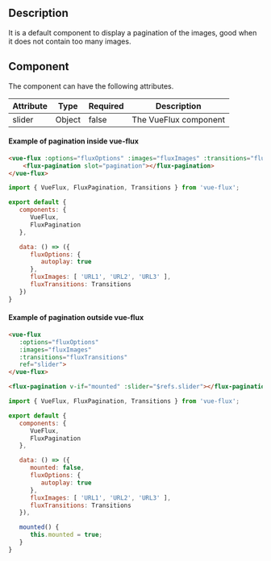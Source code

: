 ---
---

## Description

It is a default component to display a pagination of the images, good when it does not contain too many images.

## Component

The component can have the following attributes.

| Attribute | Type | Required | Description |
|-----------|------|----------|-------------|
| slider | Object | false | The VueFlux component |

#### Example of pagination inside vue-flux
``` html
<vue-flux :options="fluxOptions" :images="fluxImages" :transitions="fluxTransitions">
    <flux-pagination slot="pagination"></flux-pagination>
</vue-flux>
```

``` js
import { VueFlux, FluxPagination, Transitions } from 'vue-flux';

export default {
   components: {
      VueFlux,
      FluxPagination
   },

   data: () => ({
      fluxOptions: {
         autoplay: true
      },
      fluxImages: [ 'URL1', 'URL2', 'URL3' ],
      fluxTransitions: Transitions
   })
}
```

#### Example of pagination outside vue-flux
``` html
<vue-flux
   :options="fluxOptions"
   :images="fluxImages"
   :transitions="fluxTransitions"
   ref="slider">
</vue-flux>

<flux-pagination v-if="mounted" :slider="$refs.slider"></flux-pagination>
```

``` js
import { VueFlux, FluxPagination, Transitions } from 'vue-flux';

export default {
   components: {
      VueFlux,
      FluxPagination
   },

   data: () => ({
      mounted: false,
      fluxOptions: {
         autoplay: true
      },
      fluxImages: [ 'URL1', 'URL2', 'URL3' ],
      fluxTransitions: Transitions
   }),

   mounted() {
      this.mounted = true;
   }
}
```
